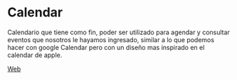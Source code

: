 # Calendar

Calendario que tiene como fin, poder ser utilizado para agendar y consultar eventos que nosotros le hayamos ingresado, similar a lo que podemos hacer con google Calendar pero con un diseño mas inspirado en el calendar de apple.

[Web](https://mangostar1.github.io/Calendar/)
